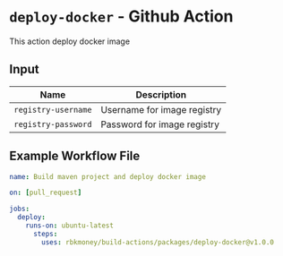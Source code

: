 # `deploy-docker` - **Github Action**

This action deploy docker image

## Input

| Name               | Description                                                                                    |
| ------------------ | ---------------------------------------------------------------------------------------------- |
| `registry-username`| Username for image registry                                                                    |
| `registry-password`| Password for image registry                                                                    |

## Example Workflow File

```yaml
name: Build maven project and deploy docker image

on: [pull_request]

jobs:
  deploy:
    runs-on: ubuntu-latest
      steps:
        uses: rbkmoney/build-actions/packages/deploy-docker@v1.0.0
```
